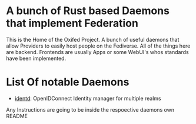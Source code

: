 # A bunch of Rust based Daemons that implement Federation
This is the Home of the Oxifed Project. A bunch of useful daemons that allow Providers to easily host people on the Fediverse.
All of the things here are backend. Frontends are usually Apps or some WebUI's whos standards have been implemented.

# List Of notable Daemons
- [identd](crates/identd/README.md): OpenIDConnect Identity manager for multiple realms

Any Instructions are going to be inside the respoective daemons own README